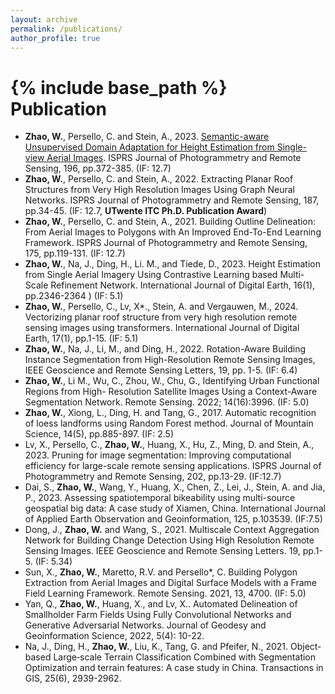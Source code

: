 ```yaml
---
layout: archive
permalink: /publications/
author_profile: true
---
```

{% include base_path %}
Publication
======

<!-- 2024
----- -->


* **Zhao, W.**, Persello, C. and Stein, A., 2023. [Semantic-aware Unsupervised Domain Adaptation for Height Estimation from Single-view Aerial Images](https://www.sciencedirect.com/science/article/pii/S0924271623000096). ISPRS Journal of Photogrammetry and Remote Sensing, 196, pp.372-385. (IF: 12.7)
* **Zhao, W.**, Persello, C. and Stein, A., 2022. Extracting Planar Roof Structures from Very High Resolution Images Using Graph Neural Networks. ISPRS Journal of Photogrammetry and Remote Sensing, 187, pp.34-45. (IF: 12.7, **UTwente ITC Ph.D. Publication Award**)
* **Zhao, W.**, Persello, C. and Stein, A., 2021. Building Outline Delineation: From Aerial Images to Polygons with An Improved End-To-End Learning Framework. ISPRS Journal of Photogrammetry and Remote Sensing, 175, pp.119-131. (IF: 12.7)
* **Zhao, W.**, Na, J., Ding, H., Li. M., and Tiede, D., 2023. Height Estimation from Single Aerial Imagery Using Contrastive Learning based Multi-Scale Refinement Network. International Journal of Digital Earth, 16(1), pp.2346-2364 ) (IF: 5.1)
* **Zhao, W.**, Persello, C., Lv, X*., Stein, A. and Vergauwen, M., 2024. Vectorizing planar roof structure from very high resolution remote sensing images using transformers. International Journal of Digital Earth, 17(1), pp.1-15. (IF: 5.1)
* **Zhao, W.**, Na, J., Li, M., and Ding, H., 2022. Rotation-Aware Building Instance Segmentation from High-Resolution Remote Sensing Images, IEEE Geoscience and Remote Sensing Letters, 19, pp. 1-5. (IF: 6.4)
* **Zhao, W.**, Li M., Wu, C., Zhou, W., Chu, G., Identifying Urban Functional Regions from High- Resolution Satellite Images Using a Context-Aware Segmentation Network. Remote Sensing. 2022; 14(16):3996. (IF: 5.0)
* **Zhao, W.**, Xiong, L., Ding, H. and Tang, G., 2017. Automatic recognition of loess landforms using Random Forest method. Journal of Mountain Science, 14(5), pp.885-897. (IF: 2.5)
* Lv, X., Persello, C., **Zhao, W.**, Huang, X., Hu, Z., Ming, D. and Stein, A., 2023. Pruning for image segmentation: Improving computational efficiency for large-scale remote sensing applications. ISPRS Journal of Photogrammetry and Remote Sensing, 202, pp.13-29. (IF:12.7)
* Dai, S., **Zhao, W.**, Wang, Y., Huang, X., Chen, Z., Lei, J., Stein, A. and Jia, P., 2023. Assessing spatiotemporal bikeability using multi-source geospatial big data: A case study of Xiamen, China. International Journal of Applied Earth Observation and Geoinformation, 125, p.103539. (IF:7.5)
* Dong, J., **Zhao, W.** and Wang, S., 2021. Multiscale Context Aggregation Network for Building Change Detection Using High Resolution Remote Sensing Images. IEEE Geoscience and Remote Sensing Letters. 19, pp.1-5. (IF: 5.34)
* Sun, X., **Zhao, W.**, Maretto, R.V. and Persello*, C. Building Polygon Extraction from Aerial Images and Digital Surface Models with a Frame Field Learning Framework. Remote Sensing. 2021, 13, 4700. (IF: 5.0)
* Yan, Q., **Zhao, W.**, Huang, X., and Lv, X.. Automated Delineation of Smallholder Farm Fields Using Fully Convolutional Networks and Generative Adversarial Networks. Journal of Geodesy and Geoinformation Science, 2022, 5(4): 10-22.
* Na, J., Ding, H., **Zhao, W.**, Liu, K., Tang, G. and Pfeifer, N., 2021. Object‐based Large‐scale Terrain Classification Combined with Segmentation Optimization and terrain features: A case study in China. Transactions in GIS, 25(6), 2939-2962.